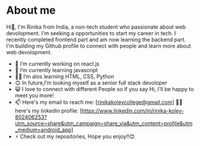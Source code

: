 # About me


<!--**rinika-web/rinika-web** is a ✨ _special_ ✨ repository because its `README.md` (this file) appears on your GitHub profile.-->
Hi👋, I'm Rinika from India, a non-tech student who passionate about web devolopment. I'm seeking a opportunities to start my career in tech.  I recently completed frontend part and am now learning the backend part. I'm building my Github profile to connect with people and learn more about web devolopment.

- 🤖 I’m currently working on react.js
- 🌱 I’m currently learning javascript
- 👩‍💻 I’m alos learning HTML, CSS, Python
- 😊 In future,I’m looking myself as a senior full stack devoloper
- 😸 I love to connect with different People so if you say Hi, I'll be happy to meet you more!
- 📫 Here's my email to reach me:
   [rinikakoleycollege@gmail.com]
  👩‍🦰  here's my linkedin profile: 
 [https://www.linkedin.com/in/rinika-koley-802406253?utm_source=share&utm_campaign=share_via&utm_content=profile&utm_medium=android_app] 
- ⚡ Check out my repositories, Hope you enjoy!!😊

